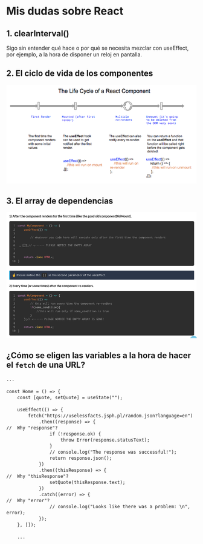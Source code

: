 # Mis dudas sobre React

## 1. clearInterval()

Sigo sin entender qué hace o por qué se necesita mezclar con useEffect, por ejemplo, a la hora de disponer un reloj en pantalla.

## 2. El ciclo de vida de los componentes

![Lifecycle of React Components](../../img/react/lifecycle-of-react-components.png)

## 3. El array de dependencias

![react Screenshot](../../img/react/react-screenshot-1.png)

## ¿Cómo se eligen las variables a la hora de hacer el `fetch` de una URL?

    ...

    const Home = () => {
        const [quote, setQuote] = useState("");

        useEffect(() => {
            fetch("https://uselessfacts.jsph.pl/random.json?language=en")
                .then((response) => {                                                   //  Why "response"?
                    if (!response.ok) {
                        throw Error(response.statusText);
                    }
                    // console.log("The response was successful!");
                    return response.json();
                })
                .then((thisResponse) => {                                               //  Why "thisResponse"?
                    setQuote(thisResponse.text);
                })
                .catch((error) => {                                                     //  Why "error"?
                    // console.log("Looks like there was a problem: \n", error);
                });
        }, []);

        ...
